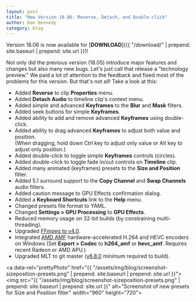 ```yaml
---
layout: post
title: "New Version 18.06: Reverse, Detach, and Double-click"
author: Dan Dennedy
category: blog
---
```

Version 18.06 is now available for [**DOWNLOAD**]({{ "/download/" | prepend: site.baseurl | prepend: site.url }})!

Not only did the previous version (18.05) introduce major features and changes
but also many new bugs. Let's just call that release a "technology preview." We
paid a lot of attention to the feedback and fixed most of the problems for this
version. But that's not all! Take a look at this:

* Added **Reverse** to clip **Properties** menu.
* Added **Detach Audio** to timeline clip's context menu.
* Added simple and advanced **Keyframes** to the **Blur** and **Mask** filters.
* Added seek buttons for simple **Keyframes**.
* Added ability to add and remove advanced **Keyframes** using double-click.
* Added ability to drag advanced **Keyframes** to adjust both value and position.  
  (When dragging, hold down Ctrl key to adjust only value or Alt key to adjust only position.)
* Added double-click to toggle simple **Keyframes** controls (circles).
* Added double-click to toggle fade in/out controls on **Timeline** clip.
* Added many animated (keyframes) presets to the **Size and Position** filter.
* Added 5.1 surround support to the **Copy Channel** and **Swap Channels** audio filters.
* Added caution message to GPU Effects confirmation dialog.
* Added a **Keyboard Shortcuts** link to the **Help** menu.
* Changed presets file format to YAML.
* Changed **Settings > GPU Processing** to **GPU Effects**.
* Reduced memory usage on 32-bit builds (by constraining multi-threading).
* Upgraded [FFmpeg to v4.0](http://ffmpeg.org/index.html#news).
* Integrated [AMD AMF](https://gpuopen.com/gaming-product/advanced-media-framework/) hardware-accelerated H.264 and HEVC encoders on Windows (Set **Export > Codec** to **h264_amf** or **hevc_amf**. Requires recent Radeon or AMD APU.)
* Upgraded MLT to git master ([v6.8.0](https://www.mltframework.org/blog/v6.8.0_released/) minimum required to build).

<a data-rel="prettyPhoto" href="{{ "/assets/img/blog/screenshot-sizeposition-presets.png" | prepend: site.baseurl | prepend: site.url }}">
<img src="{{ "/assets/img/blog/screenshot-sizeposition-presets.png" | prepend: site.baseurl | prepend: site.url }}" alt="Screenshot of new presets for Size and Position filter" width="960" height="720"></a>
